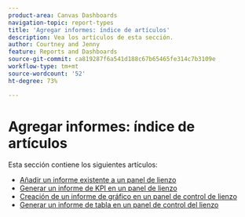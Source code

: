 ```yaml
---
product-area: Canvas Dashboards
navigation-topic: report-types
title: 'Agregar informes: índice de artículos'
description: Vea los artículos de esta sección.
author: Courtney and Jenny
feature: Reports and Dashboards
source-git-commit: ca819287f6a541d188c67b65465fe314c7b3109e
workflow-type: tm+mt
source-wordcount: '52'
ht-degree: 73%

---
```



# Agregar informes: índice de artículos

Esta sección contiene los siguientes artículos:

* [Añadir un informe existente a un panel de lienzo](/help/quicksilver/reports-and-dashboards/canvas-dashboards/add-reports/add-existing-report.md)
* [Generar un informe de KPI en un panel de lienzo](/help/quicksilver/reports-and-dashboards/canvas-dashboards/add-reports/build-kpi-report.md)
* [Creación de un informe de gráfico en un panel de control de lienzo](/help/quicksilver/reports-and-dashboards/canvas-dashboards/add-reports/build-chart-report.md)
* [Generar un informe de tabla en un panel de control del lienzo](/help/quicksilver/reports-and-dashboards/canvas-dashboards/add-reports/build-table-report.md)

